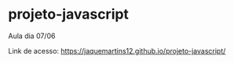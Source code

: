 # projeto-javascript
 Aula dia 07/06

Link de acesso: https://jaquemartins12.github.io/projeto-javascript/
